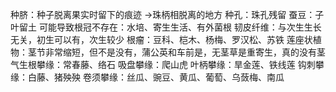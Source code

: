 种脐：种子脱离果实时留下的痕迹 ->珠柄相脱离的地方
种孔：珠孔残留
蚕豆：子叶留土
可能导致根冠不存在：水培、寄生生活、有外菌根
韧皮纤维：与次生生长无关，初生可以有，次生较少
根瘤：豆科、桤木、杨梅、罗汉松、苏铁
莲座状植物：茎节非常缩短，但不是没有，蒲公英和车前是，无茎草是重寄生，真的没有茎
气生根攀缘：常春藤、络石
吸盘攀缘：爬山虎
叶柄攀缘：旱金莲、铁线莲
钩刺攀缘：白藤、猪殃殃
卷须攀缘：丝瓜、豌豆、黄瓜、葡萄、乌蔹梅、南瓜

